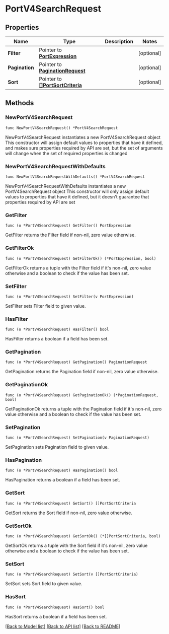 # PortV4SearchRequest

## Properties

Name | Type | Description | Notes
------------ | ------------- | ------------- | -------------
**Filter** | Pointer to [**PortExpression**](PortExpression.md) |  | [optional] 
**Pagination** | Pointer to [**PaginationRequest**](PaginationRequest.md) |  | [optional] 
**Sort** | Pointer to [**[]PortSortCriteria**](PortSortCriteria.md) |  | [optional] 

## Methods

### NewPortV4SearchRequest

`func NewPortV4SearchRequest() *PortV4SearchRequest`

NewPortV4SearchRequest instantiates a new PortV4SearchRequest object
This constructor will assign default values to properties that have it defined,
and makes sure properties required by API are set, but the set of arguments
will change when the set of required properties is changed

### NewPortV4SearchRequestWithDefaults

`func NewPortV4SearchRequestWithDefaults() *PortV4SearchRequest`

NewPortV4SearchRequestWithDefaults instantiates a new PortV4SearchRequest object
This constructor will only assign default values to properties that have it defined,
but it doesn't guarantee that properties required by API are set

### GetFilter

`func (o *PortV4SearchRequest) GetFilter() PortExpression`

GetFilter returns the Filter field if non-nil, zero value otherwise.

### GetFilterOk

`func (o *PortV4SearchRequest) GetFilterOk() (*PortExpression, bool)`

GetFilterOk returns a tuple with the Filter field if it's non-nil, zero value otherwise
and a boolean to check if the value has been set.

### SetFilter

`func (o *PortV4SearchRequest) SetFilter(v PortExpression)`

SetFilter sets Filter field to given value.

### HasFilter

`func (o *PortV4SearchRequest) HasFilter() bool`

HasFilter returns a boolean if a field has been set.

### GetPagination

`func (o *PortV4SearchRequest) GetPagination() PaginationRequest`

GetPagination returns the Pagination field if non-nil, zero value otherwise.

### GetPaginationOk

`func (o *PortV4SearchRequest) GetPaginationOk() (*PaginationRequest, bool)`

GetPaginationOk returns a tuple with the Pagination field if it's non-nil, zero value otherwise
and a boolean to check if the value has been set.

### SetPagination

`func (o *PortV4SearchRequest) SetPagination(v PaginationRequest)`

SetPagination sets Pagination field to given value.

### HasPagination

`func (o *PortV4SearchRequest) HasPagination() bool`

HasPagination returns a boolean if a field has been set.

### GetSort

`func (o *PortV4SearchRequest) GetSort() []PortSortCriteria`

GetSort returns the Sort field if non-nil, zero value otherwise.

### GetSortOk

`func (o *PortV4SearchRequest) GetSortOk() (*[]PortSortCriteria, bool)`

GetSortOk returns a tuple with the Sort field if it's non-nil, zero value otherwise
and a boolean to check if the value has been set.

### SetSort

`func (o *PortV4SearchRequest) SetSort(v []PortSortCriteria)`

SetSort sets Sort field to given value.

### HasSort

`func (o *PortV4SearchRequest) HasSort() bool`

HasSort returns a boolean if a field has been set.


[[Back to Model list]](../README.md#documentation-for-models) [[Back to API list]](../README.md#documentation-for-api-endpoints) [[Back to README]](../README.md)


